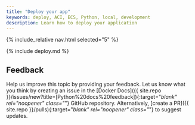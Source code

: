 ```yaml
---
title: "Deploy your app"
keywords: deploy, ACI, ECS, Python, local, development
description: Learn how to deploy your application
---
```


{% include_relative nav.html selected="5" %}

{% include deploy.md %}

## Feedback

Help us improve this topic by providing your feedback. Let us know what you think by creating an issue in the [Docker Docs]({{ site.repo }}/issues/new?title=[Python%20docs%20feedback]){:target="_blank" rel="noopener" class="_"} GitHub repository. Alternatively, [create a PR]({{ site.repo }}/pulls){:target="_blank" rel="noopener" class="_"} to suggest updates.
